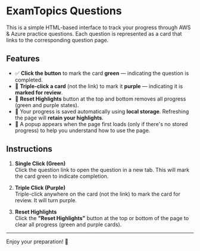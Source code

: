 # ExamTopics Questions

This is a simple HTML-based interface to track your progress through AWS & Azure practice questions. Each question is represented as a card that links to the corresponding question page.

## Features

- ✅ **Click the button** to mark the card **green** — indicating the question is completed.
- 🔁 **Triple-click a card** (not the link) to mark it **purple** — indicating it is **marked for review**.
- 🔄 **Reset Highlights** button at the top and bottom removes all progress (green and purple states).
- 💾 Your progress is saved automatically using **local storage**. Refreshing the page will **retain your highlights**.
- 📝 A popup appears when the page first loads (only if there's no stored progress) to help you understand how to use the page.

## Instructions

1. **Single Click (Green)**  
   Click the question link to open the question in a new tab. This will mark the card green to indicate completion.

2. **Triple Click (Purple)**  
   Triple-click anywhere on the card (not the link) to mark the card for review. It will turn purple.

3. **Reset Highlights**  
   Click the **"Reset Highlights"** button at the top or bottom of the page to clear all progress (green and purple cards).

---

Enjoy your preparation! 💪
